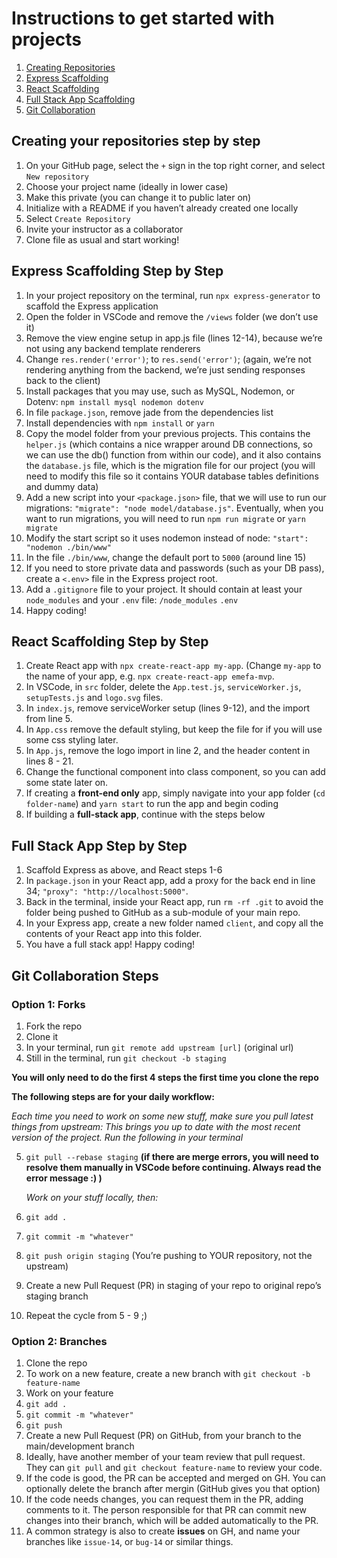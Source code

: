 # Instructions to get started with projects

1. [Creating Repositories](#creating-your-repositories-step-by-step)
2. [Express Scaffolding](#express-scaffolding-step-by-step)
3. [React Scaffolding](#react-scaffolding-step-by-step)
4. [Full Stack App Scaffolding](#full-stack-app-step-by-step)
5. [Git Collaboration](#git-collaboration-steps)

## Creating your repositories step by step

1. On your GitHub page, select the `+` sign in the top right corner, and select `New repository`
2. Choose your project name (ideally in lower case)
3. Make this private (you can change it to public later on)
4. Initialize with a README if you haven’t already created one locally
5. Select `Create Repository`
6. Invite your instructor as a collaborator
7. Clone file as usual and start working!

## Express Scaffolding Step by Step

1. In your project repository on the terminal, run `npx express-generator` to scaffold the Express application
2. Open the folder in VSCode and remove the `/views` folder (we don’t use it)
3. Remove the view engine setup in app.js file (lines 12-14), because we’re not using any backend template renderers
4. Change `res.render('error')`; to `res.send('error')`; (again, we’re not rendering anything from the backend, we’re just sending responses back to the client)
5. Install packages that you may use, such as MySQL, Nodemon, or Dotenv: `npm install mysql nodemon dotenv`
6. In file `package.json`, remove jade from the dependencies list
7. Install dependencies with `npm install` or `yarn`
8. Copy the model folder from your previous projects. This contains the `helper.js` (which contains a nice wrapper around DB connections, so we can use the db() function from within our code), and it also contains the `database.js` file, which is the migration file for our project (you will need to modify this file so it contains YOUR database tables definitions and dummy data)
9. Add a new script into your `<package.json>` file, that we will use to run our migrations: `"migrate": "node model/database.js"`. Eventually, when you want to run migrations, you will need to run `npm run migrate` or `yarn migrate`
10. Modify the start script so it uses nodemon instead of node: `"start": "nodemon ./bin/www"`
11. In the file `./bin/www`, change the default port to `5000` (around line 15)
12. If you need to store private data and passwords (such as your DB pass), create a `<.env>` file in the Express project root.
13. Add a `.gitignore` file to your project. It should contain at least your `node_modules` and your `.env` file: `/node_modules` `.env`
14. Happy coding!

## React Scaffolding Step by Step

1. Create React app with `npx create-react-app my-app`. (Change `my-app` to the name of your app, e.g. `npx create-react-app emefa-mvp`.
2. In VSCode, in `src` folder, delete the `App.test.js`, `serviceWorker.js`, `setupTests.js` and `logo.svg` files.
3. In `index.js`, remove serviceWorker setup (lines 9-12), and the import from line 5.
4. In `App.css` remove the default styling, but keep the file for if you will use some css styling later.
5. In `App.js`, remove the logo import in line 2, and the header content in lines 8 - 21.
6. Change the functional component into class component, so you can add some state later on.
7. If creating a **front-end only** app, simply navigate into your app folder (`cd folder-name`) and `yarn start` to run the app and begin coding
8. If building a **full-stack app**, continue with the steps below

## Full Stack App Step by Step

1. Scaffold Express as above, and React steps 1-6
2. In `package.json` in your React app, add a proxy for the back end in line 34; `"proxy": "http://localhost:5000"`.
3. Back in the terminal, inside your React app, run `rm -rf .git` to avoid the folder being pushed to GitHub as a sub-module of your main repo.
4. In your Express app, create a new folder named `client`, and copy all the contents of your React app into this folder.
5. You have a full stack app! Happy coding!

## Git Collaboration Steps

### Option 1: Forks

1. Fork the repo
2. Clone it
3. In your terminal, run `git remote add upstream [url]` (original url)
4. Still in the terminal, run `git checkout -b staging`

**You will only need to do the first 4 steps the first time you clone the repo**

**The following steps are for your daily workflow:**

_Each time you need to work on some new stuff, make sure you pull latest things from upstream: This brings you up to date with the most recent version of the project. Run the following in your terminal_

5. `git pull --rebase staging` **(if there are merge errors, you will need to resolve them manually in VSCode before continuing. Always read the error message :) )**

   _Work on your stuff locally, then:_

6. `git add .`
7. `git commit -m "whatever"`
8. `git push origin staging` (You’re pushing to YOUR repository, not the upstream)
9. Create a new Pull Request (PR) in staging of your repo to original repo’s staging branch
10. Repeat the cycle from 5 - 9 ;)

### Option 2: Branches

1. Clone the repo
2. To work on a new feature, create a new branch with `git checkout -b feature-name`
3. Work on your feature
4. `git add .`
5. `git commit -m "whatever"`
6. `git push`
7. Create a new Pull Request (PR) on GitHub, from your branch to the main/development branch
8. Ideally, have another member of your team review that pull request. They can `git pull` and `git checkout feature-name` to review your code.
9. If the code is good, the PR can be accepted and merged on GH. You can optionally delete the branch after mergin (GitHub gives you that option)
10. If the code needs changes, you can request them in the PR, adding comments to it. The person responsible for that PR can commit new changes into their branch, which will be added automatically to the PR.
11. A common strategy is also to create **issues** on GH, and name your branches like `issue-14`, or `bug-14` or similar things.
